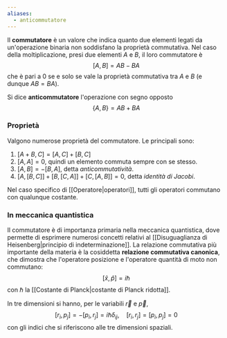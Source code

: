 ```yaml
---
aliases:
  - anticommutatore
---
```

Il **commutatore** è un valore che indica quanto due elementi legati da un'operazione binaria non soddisfano la proprietà commutativa. Nel caso della moltiplicazione, presi due elementi $A$ e $B$, il loro commutatore è
$$[A,B]=AB-BA$$
che è pari a 0 se e solo se vale la proprietà commutativa tra $A$ e $B$ (e dunque $AB=BA$).

Si dice **anticommutatore** l'operazione con segno opposto
$$\{A,B\}=AB+BA$$
### Proprietà
Valgono numerose proprietà del commutatore. Le principali sono:
1. $[A+B,C]=[A,C]+[B,C]$
2. $[A,A]=0$, quindi un elemento commuta sempre con se stesso.
3. $[A,B]=-[B,A]$, detta *anticommutatività*.
4. $[A,[B,C]]+[B,[C,A]]+[C,[A,B]]=0$, detta *identità di Jacobi*.

Nel caso specifico di [[Operatore|operatori]], tutti gli operatori commutano con qualunque costante.
### In meccanica quantistica
Il commutatore è di importanza primaria nella meccanica quantistica, dove permette di esprimere numerosi concetti relativi al [[Disuguaglianza di Heisenberg|principio di indeterminazione]]. La relazione commutativa più importante della materia è la cosiddetta **relazione commutativa canonica**, che dimostra che l'operatore posizione e l'operatore quantità di moto non commutano:
$$[\hat{x},\hat{p}]=i\hbar$$
con $\hbar$ la [[Costante di Planck|costante di Planck ridotta]].

In tre dimensioni si hanno, per le variabili $\vec{r}$ e $\vec{p}$,
$$[r_{i},p_{j}]=-[p_{i},r_{j}]=i\hbar\delta_{ij}, \quad [r_{i},r_{j}]=[p_{i},p_{j}]=0$$
con gli indici che si riferiscono alle tre dimensioni spaziali.